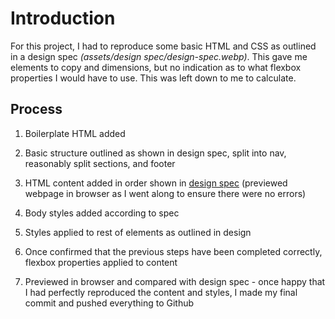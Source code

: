 # Introduction

For this project, I had to reproduce some basic HTML and CSS as outlined in a design spec *(assets/design spec/design-spec.webp)*. This gave me elements to copy and dimensions, but no indication as to what flexbox properties I would have to use. This was left down to me to calculate.

## Process

1. Boilerplate HTML added

2. Basic structure outlined as shown in design spec, split into nav, reasonably split sections, and footer

3. HTML content added in order shown in [design spec](/assets/design-spec/design-spec.webp) (previewed webpage in browser as I went along to ensure there were no errors)

4. Body styles added according to spec

5. Styles applied to rest of elements as outlined in design

6. Once confirmed that the previous steps have been completed correctly, flexbox properties applied to content

7. Previewed in browser and compared with design spec - once happy that I had perfectly reproduced the content and styles, I made my final commit and pushed everything to Github
